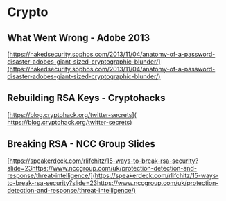 # Crypto

## What Went Wrong - Adobe 2013

[https://nakedsecurity.sophos.com/2013/11/04/anatomy-of-a-password-disaster-adobes-giant-sized-cryptographic-blunder/](https://nakedsecurity.sophos.com/2013/11/04/anatomy-of-a-password-disaster-adobes-giant-sized-cryptographic-blunder/)

## Rebuilding RSA Keys - Cryptohacks

[https://blog.cryptohack.org/twitter-secrets](
https://blog.cryptohack.org/twitter-secrets)

## Breaking RSA - NCC Group Slides

[https://speakerdeck.com/rlifchitz/15-ways-to-break-rsa-security?slide=23https://www.nccgroup.com/uk/protection-detection-and-response/threat-intelligence/](https://speakerdeck.com/rlifchitz/15-ways-to-break-rsa-security?slide=23https://www.nccgroup.com/uk/protection-detection-and-response/threat-intelligence/)